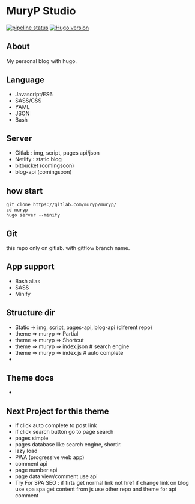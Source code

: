 # MuryP Studio

[![pipeline status](https://gitlab.com/muryp/muryp/badges/master/pipeline.svg)](https://gitlab.com/muryp/muryp/commits/master)
[![Hugo version](https://img.shields.io/badge/hugo-v0.84.1-ff69b4.svg)](http://gohugo.io/)

## About
My personal blog with hugo.

## Language
- Javascript/ES6
- SASS/CSS
- YAML
- JSON
- Bash

## Server
- Gitlab : img, script, pages api/json
- Netlify : static blog
- bitbucket (comingsoon)
- blog-api (comingsoon)

## how start
```
git clone https://gitlab.com/muryp/muryp/
cd muryp
hugo server --minify
```

## Git
this repo only on gitlab. with gitflow branch name.

## App support
- Bash alias
- SASS
- Minify

## Structure dir
- Static => img, script, pages-api, blog-api (diferent repo)
- theme => muryp => Partial
- theme => muryp => Shortcut
- theme => muryp => index.json # search engine
- theme => muryp => index.js # auto complete
-
## Theme docs
-  


## Next Project for this theme
- if click auto complete to post link
- if click search button go to page search
- pages simple
- pages database like search engine, shortir.
- lazy load
- PWA (progressive web app)
- comment api
- page number api
- page data view/comment use api
- Try For SPA SEO :
    if firts get normal
    link not href
    if change link on blog use spa
    spa get content from js
    use other repo and theme for api
    comment

